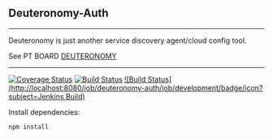 ## Deuteronomy-Auth
---------------------------------------------

Deuteronomy is just another service discovery agent/cloud config tool.


See PT BOARD [DEUTERONOMY](https://www.pivotaltracker.com/n/projects/2417409)

----------------------------------------------

[![Coverage Status](https://coveralls.io/repos/github/kingsley-einstein/deuteronomy-auth/badge.svg?branch=development)](https://coveralls.io/github/kingsley-einstein/deuteronomy-auth?branch=development) [![Build Status](https://travis-ci.com/kingsley-einstein/deuteronomy-auth.svg?branch=development)](https://travis-ci.com/kingsley-einstein/deuteronomy-auth) [![Build Status](http://localhost:8080/job/deuteronomy-auth/job/development/badge/icon?subject=Jenkins Build)](http://localhost:8080/job/deuteronomy-auth/job/development/)


Install dependencies:

```bat
npm install
```